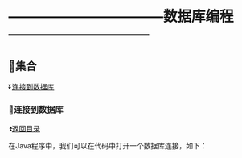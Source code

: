 # ———————————数据库编程—————————— #

<p id="t"></p>

## :book:集合 ##

:arrow_double_down:<a href="#a1">连接到数据库</a>



<p id="a1"><p>
  
### :custard:连接到数据库 ###

:arrow_double_up:<a href="#t">返回目录</a>

在Java程序中，我们可以在代码中打开一个数据库连接，如下：

```


```
